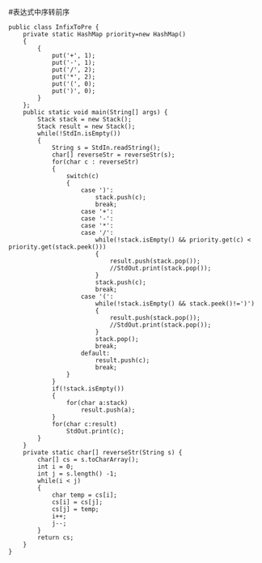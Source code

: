#表达式中序转前序

<pre><code>public class InfixToPre {
	private static HashMap<Character,Integer> priority=new HashMap<Character,Integer>()
	{  
		{  
	        put('+', 1);  
	        put('-', 1);  
	        put('/', 2);  
	        put('*', 2);  
	        put('(', 0);
	        put(')', 0);  
    	}  
	};
	public static void main(String[] args) {
		Stack<Character> stack = new Stack<Character>();
		Stack<Character> result = new Stack<Character>();
		while(!StdIn.isEmpty())
		{
			String s = StdIn.readString();
			char[] reverseStr = reverseStr(s);
			for(char c : reverseStr)
			{
				switch(c)
				{
					case ')':
						stack.push(c);
						break;
					case '+':
					case '-':
					case '*':
					case '/':
						while(!stack.isEmpty() && priority.get(c) < priority.get(stack.peek()))
						{
							result.push(stack.pop());
							//StdOut.print(stack.pop());
						}
						stack.push(c);
						break;
					case '(':
						while(!stack.isEmpty() && stack.peek()!=')')
						{
							result.push(stack.pop());
							//StdOut.print(stack.pop());
						}
						stack.pop();
						break;
					default:
						result.push(c);
						break;
				}
			}
			if(!stack.isEmpty())
			{
				for(char a:stack)
					result.push(a);
			}
			for(char c:result)
				StdOut.print(c);
		}
	}
	private static char[] reverseStr(String s) {
		char[] cs = s.toCharArray();
		int i = 0;
		int j = s.length() -1;
		while(i < j)
		{
			char temp = cs[i];
			cs[i] = cs[j];
			cs[j] = temp;
			i++;
			j--;
		}
		return cs;
	}
}</code></pre>